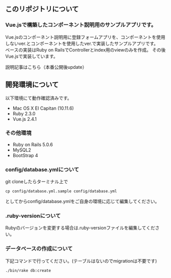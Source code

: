 ## このリポジトリについて
### Vue.jsで構築したコンポーネント説明用のサンプルアプリです。
Vue.jsのコンポーネント説明用に登録フォームアプリを、コンポーネントを使用しないver.とコンポーネントを使用したver.で実装したサンプルアプリです。<br>
ベースの実装はRuby on RailsでControllerとindex用のviewのみを作成。
その後Vue.jsで実装しています。

説明記事はこちら（本番公開後update）

## 開発環境について
以下環境にて動作確認済みです。
* Mac OS X EI Capitan (10.11.6)
* Ruby 2.3.0
* Vue.js 2.4.1

### その他環境
* Ruby on Rails 5.0.6
* MySQL2
* BootStrap 4

### config/database.ymlについて
git cloneしたらターミナル上で

```
cp config/database.yml.sample config/database.yml
```
としてからconfig/database.ymlをご自身の環境に応じて編集してください。

### .ruby-versionについて
Rubyのバージョンを変更する場合は.ruby-versionファイルを編集してください。

### データベースの作成について
下記コマンドで行ってください。(テーブルはないのでmigrationは不要です)

```
./bin/rake db:create
```

